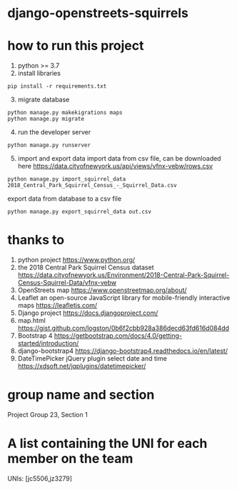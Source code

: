 # django-openstreets-squirrels

# how to run this project
1. python >= 3.7 
2. install libraries
```shell
pip install -r requirements.txt
```
3. migrate database
```shell
python manage.py makekigrations maps
python manage.py migrate
```
4. run the developer server
```shell
python manage.py runserver
```
5. import and export data
import data from csv file, can be downloaded here <https://data.cityofnewyork.us/api/views/vfnx-vebw/rows.csv>
```shell
python manage.py import_squirrel_data 2018_Central_Park_Squirrel_Census_-_Squirrel_Data.csv
```
export data from database to a csv file
```shell
python manage.py export_squirrel_data out.csv
```


# thanks to 
1. python project <https://www.python.org/>
2. the 2018 Central Park Squirrel Census dataset <https://data.cityofnewyork.us/Environment/2018-Central-Park-Squirrel-Census-Squirrel-Data/vfnx-vebw>
3. OpenStreets map <https://www.openstreetmap.org/about/>
4. Leaflet an open-source JavaScript library for mobile-friendly interactive maps <https://leafletjs.com/> 
5. Django project <https://docs.djangoproject.com/>
6. map.html <https://gist.github.com/logston/0b6f2cbb928a386decd63fd616d084dd>
7. Bootstrap 4 <https://getbootstrap.com/docs/4.0/getting-started/introduction/>
8. django-bootstrap4 <https://django-bootstrap4.readthedocs.io/en/latest/>
9. DateTimePicker jQuery plugin select date and time <https://xdsoft.net/jqplugins/datetimepicker/>

# group name and section
Project Group 23, Section 1

# A list containing the UNI for each member on the team
UNIs: [jc5506,jz3279]
